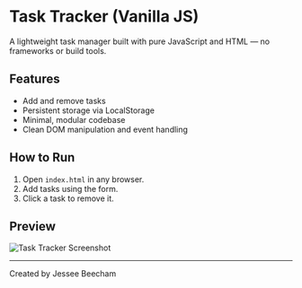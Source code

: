 # Task Tracker (Vanilla JS)

A lightweight task manager built with pure JavaScript and HTML — no frameworks or build tools.

## Features

- Add and remove tasks
- Persistent storage via LocalStorage
- Minimal, modular codebase
- Clean DOM manipulation and event handling

## How to Run

1. Open `index.html` in any browser.
2. Add tasks using the form.
3. Click a task to remove it.

## Preview

![Task Tracker Screenshot](https://via.placeholder.com/600x300?text=Task+Tracker)

---

Created by Jessee Beecham
